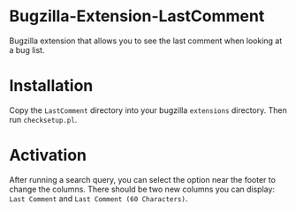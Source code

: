 Bugzilla-Extension-LastComment
==============================

Bugzilla extension that allows you to see the last comment when looking at a bug list.


Installation
============

Copy the `LastComment` directory into your bugzilla `extensions` directory.
Then run `checksetup.pl`.

Activation
==========

After running a search query, you can select the option near the footer to change the columns.
There should be two new columns you can display: `Last Comment` and `Last Comment (60 Characters)`.
